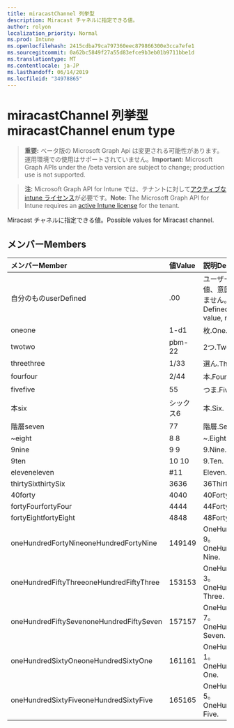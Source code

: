 ```yaml
---
title: miracastChannel 列挙型
description: Miracast チャネルに指定できる値。
author: rolyon
localization_priority: Normal
ms.prod: Intune
ms.openlocfilehash: 2415cdba79ca797360eec879866300e3cca7efe1
ms.sourcegitcommit: 0a62bc5849f27a55d83efce9b3eb01b9711bbe1d
ms.translationtype: MT
ms.contentlocale: ja-JP
ms.lasthandoff: 06/14/2019
ms.locfileid: "34978865"
---
```

# <a name="miracastchannel-enum-type"></a><span data-ttu-id="d2681-103">miracastChannel 列挙型</span><span class="sxs-lookup"><span data-stu-id="d2681-103">miracastChannel enum type</span></span>

> <span data-ttu-id="d2681-104">**重要:** ベータ版の Microsoft Graph Api は変更される可能性があります。運用環境での使用はサポートされていません。</span><span class="sxs-lookup"><span data-stu-id="d2681-104">**Important:** Microsoft Graph APIs under the /beta version are subject to change; production use is not supported.</span></span>

> <span data-ttu-id="d2681-105">**注:** Microsoft Graph API for Intune では、テナントに対して[アクティブな intune ライセンス](https://go.microsoft.com/fwlink/?linkid=839381)が必要です。</span><span class="sxs-lookup"><span data-stu-id="d2681-105">**Note:** The Microsoft Graph API for Intune requires an [active Intune license](https://go.microsoft.com/fwlink/?linkid=839381) for the tenant.</span></span>

<span data-ttu-id="d2681-106">Miracast チャネルに指定できる値。</span><span class="sxs-lookup"><span data-stu-id="d2681-106">Possible values for Miracast channel.</span></span>

## <a name="members"></a><span data-ttu-id="d2681-107">メンバー</span><span class="sxs-lookup"><span data-stu-id="d2681-107">Members</span></span>
|<span data-ttu-id="d2681-108">メンバー</span><span class="sxs-lookup"><span data-stu-id="d2681-108">Member</span></span>|<span data-ttu-id="d2681-109">値</span><span class="sxs-lookup"><span data-stu-id="d2681-109">Value</span></span>|<span data-ttu-id="d2681-110">説明</span><span class="sxs-lookup"><span data-stu-id="d2681-110">Description</span></span>|
|:---|:---|:---|
|<span data-ttu-id="d2681-111">自分のもの</span><span class="sxs-lookup"><span data-stu-id="d2681-111">userDefined</span></span>|<span data-ttu-id="d2681-112">.0</span><span class="sxs-lookup"><span data-stu-id="d2681-112">0</span></span>|<span data-ttu-id="d2681-113">ユーザー定義、既定値、意図的ではありません。</span><span class="sxs-lookup"><span data-stu-id="d2681-113">User Defined, default value, no intent.</span></span>|
|<span data-ttu-id="d2681-114">one</span><span class="sxs-lookup"><span data-stu-id="d2681-114">one</span></span>|<span data-ttu-id="d2681-115">1-d</span><span class="sxs-lookup"><span data-stu-id="d2681-115">1</span></span>|<span data-ttu-id="d2681-116">枚.</span><span class="sxs-lookup"><span data-stu-id="d2681-116">One.</span></span>|
|<span data-ttu-id="d2681-117">two</span><span class="sxs-lookup"><span data-stu-id="d2681-117">two</span></span>|<span data-ttu-id="d2681-118">pbm-2</span><span class="sxs-lookup"><span data-stu-id="d2681-118">2</span></span>|<span data-ttu-id="d2681-119">2つ.</span><span class="sxs-lookup"><span data-stu-id="d2681-119">Two.</span></span>|
|<span data-ttu-id="d2681-120">three</span><span class="sxs-lookup"><span data-stu-id="d2681-120">three</span></span>|<span data-ttu-id="d2681-121">1/3</span><span class="sxs-lookup"><span data-stu-id="d2681-121">3</span></span>|<span data-ttu-id="d2681-122">選ん.</span><span class="sxs-lookup"><span data-stu-id="d2681-122">Three.</span></span>|
|<span data-ttu-id="d2681-123">four</span><span class="sxs-lookup"><span data-stu-id="d2681-123">four</span></span>|<span data-ttu-id="d2681-124">2/4</span><span class="sxs-lookup"><span data-stu-id="d2681-124">4</span></span>|<span data-ttu-id="d2681-125">本.</span><span class="sxs-lookup"><span data-stu-id="d2681-125">Four.</span></span>|
|<span data-ttu-id="d2681-126">five</span><span class="sxs-lookup"><span data-stu-id="d2681-126">five</span></span>|<span data-ttu-id="d2681-127">5</span><span class="sxs-lookup"><span data-stu-id="d2681-127">5</span></span>|<span data-ttu-id="d2681-128">つま.</span><span class="sxs-lookup"><span data-stu-id="d2681-128">Five.</span></span>|
|<span data-ttu-id="d2681-129">本</span><span class="sxs-lookup"><span data-stu-id="d2681-129">six</span></span>|<span data-ttu-id="d2681-130">シックス</span><span class="sxs-lookup"><span data-stu-id="d2681-130">6</span></span>|<span data-ttu-id="d2681-131">本.</span><span class="sxs-lookup"><span data-stu-id="d2681-131">Six.</span></span>|
|<span data-ttu-id="d2681-132">階層</span><span class="sxs-lookup"><span data-stu-id="d2681-132">seven</span></span>|<span data-ttu-id="d2681-133">7</span><span class="sxs-lookup"><span data-stu-id="d2681-133">7</span></span>|<span data-ttu-id="d2681-134">階層.</span><span class="sxs-lookup"><span data-stu-id="d2681-134">Seven.</span></span>|
|<span data-ttu-id="d2681-135">~</span><span class="sxs-lookup"><span data-stu-id="d2681-135">eight</span></span>|<span data-ttu-id="d2681-136">8 </span><span class="sxs-lookup"><span data-stu-id="d2681-136">8</span></span>|<span data-ttu-id="d2681-137">~.</span><span class="sxs-lookup"><span data-stu-id="d2681-137">Eight.</span></span>|
|<span data-ttu-id="d2681-138">9</span><span class="sxs-lookup"><span data-stu-id="d2681-138">nine</span></span>|<span data-ttu-id="d2681-139">9 </span><span class="sxs-lookup"><span data-stu-id="d2681-139">9</span></span>|<span data-ttu-id="d2681-140">9.</span><span class="sxs-lookup"><span data-stu-id="d2681-140">Nine.</span></span>|
|<span data-ttu-id="d2681-141">9</span><span class="sxs-lookup"><span data-stu-id="d2681-141">ten</span></span>|<span data-ttu-id="d2681-142">10 </span><span class="sxs-lookup"><span data-stu-id="d2681-142">10</span></span>|<span data-ttu-id="d2681-143">9.</span><span class="sxs-lookup"><span data-stu-id="d2681-143">Ten.</span></span>|
|<span data-ttu-id="d2681-144">eleven</span><span class="sxs-lookup"><span data-stu-id="d2681-144">eleven</span></span>|<span data-ttu-id="d2681-145">#</span><span class="sxs-lookup"><span data-stu-id="d2681-145">11</span></span>|<span data-ttu-id="d2681-146">Eleven.</span><span class="sxs-lookup"><span data-stu-id="d2681-146">Eleven.</span></span>|
|<span data-ttu-id="d2681-147">thirtySix</span><span class="sxs-lookup"><span data-stu-id="d2681-147">thirtySix</span></span>|<span data-ttu-id="d2681-148">36</span><span class="sxs-lookup"><span data-stu-id="d2681-148">36</span></span>|<span data-ttu-id="d2681-149">36</span><span class="sxs-lookup"><span data-stu-id="d2681-149">Thirty-Six.</span></span>|
|<span data-ttu-id="d2681-150">40</span><span class="sxs-lookup"><span data-stu-id="d2681-150">forty</span></span>|<span data-ttu-id="d2681-151">40</span><span class="sxs-lookup"><span data-stu-id="d2681-151">40</span></span>|<span data-ttu-id="d2681-152">40</span><span class="sxs-lookup"><span data-stu-id="d2681-152">Forty.</span></span>|
|<span data-ttu-id="d2681-153">fortyFour</span><span class="sxs-lookup"><span data-stu-id="d2681-153">fortyFour</span></span>|<span data-ttu-id="d2681-154">44</span><span class="sxs-lookup"><span data-stu-id="d2681-154">44</span></span>|<span data-ttu-id="d2681-155">44</span><span class="sxs-lookup"><span data-stu-id="d2681-155">Forty-Four.</span></span>|
|<span data-ttu-id="d2681-156">fortyEight</span><span class="sxs-lookup"><span data-stu-id="d2681-156">fortyEight</span></span>|<span data-ttu-id="d2681-157">48</span><span class="sxs-lookup"><span data-stu-id="d2681-157">48</span></span>|<span data-ttu-id="d2681-158">48</span><span class="sxs-lookup"><span data-stu-id="d2681-158">Forty-Eight.</span></span>|
|<span data-ttu-id="d2681-159">oneHundredFortyNine</span><span class="sxs-lookup"><span data-stu-id="d2681-159">oneHundredFortyNine</span></span>|<span data-ttu-id="d2681-160">149</span><span class="sxs-lookup"><span data-stu-id="d2681-160">149</span></span>|<span data-ttu-id="d2681-161">OneHundredForty-9。</span><span class="sxs-lookup"><span data-stu-id="d2681-161">OneHundredForty-Nine.</span></span>|
|<span data-ttu-id="d2681-162">oneHundredFiftyThree</span><span class="sxs-lookup"><span data-stu-id="d2681-162">oneHundredFiftyThree</span></span>|<span data-ttu-id="d2681-163">153</span><span class="sxs-lookup"><span data-stu-id="d2681-163">153</span></span>|<span data-ttu-id="d2681-164">OneHundredFifty-3。</span><span class="sxs-lookup"><span data-stu-id="d2681-164">OneHundredFifty-Three.</span></span>|
|<span data-ttu-id="d2681-165">oneHundredFiftySeven</span><span class="sxs-lookup"><span data-stu-id="d2681-165">oneHundredFiftySeven</span></span>|<span data-ttu-id="d2681-166">157</span><span class="sxs-lookup"><span data-stu-id="d2681-166">157</span></span>|<span data-ttu-id="d2681-167">OneHundredFifty-7。</span><span class="sxs-lookup"><span data-stu-id="d2681-167">OneHundredFifty-Seven.</span></span>|
|<span data-ttu-id="d2681-168">oneHundredSixtyOne</span><span class="sxs-lookup"><span data-stu-id="d2681-168">oneHundredSixtyOne</span></span>|<span data-ttu-id="d2681-169">161</span><span class="sxs-lookup"><span data-stu-id="d2681-169">161</span></span>|<span data-ttu-id="d2681-170">OneHundredSixty-1。</span><span class="sxs-lookup"><span data-stu-id="d2681-170">OneHundredSixty-One.</span></span>|
|<span data-ttu-id="d2681-171">oneHundredSixtyFive</span><span class="sxs-lookup"><span data-stu-id="d2681-171">oneHundredSixtyFive</span></span>|<span data-ttu-id="d2681-172">165</span><span class="sxs-lookup"><span data-stu-id="d2681-172">165</span></span>|<span data-ttu-id="d2681-173">OneHundredSixty-5。</span><span class="sxs-lookup"><span data-stu-id="d2681-173">OneHundredSixty-Five.</span></span>|





